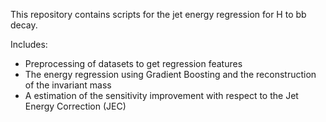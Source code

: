 This repository contains scripts for the jet energy regression for H to bb decay.

Includes:

 - Preprocessing of datasets to get regression features
 - The energy regression using Gradient Boosting and the reconstruction of the invariant mass
 - A estimation of the sensitivity improvement with respect to the Jet Energy Correction (JEC)
